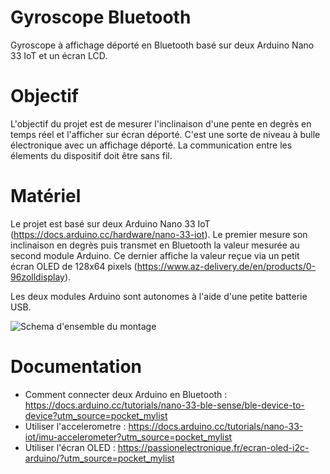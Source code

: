 # Gyroscope Bluetooth

Gyroscope à affichage déporté en Bluetooth basé sur deux Arduino Nano 33 IoT et un écran LCD.

# Objectif 

L'objectif du projet est de mesurer l'inclinaison d'une pente en degrès en temps réel et l'afficher sur écran déporté.
C'est une sorte de niveau à bulle électronique avec un affichage déporté.
La communication entre les élements du dispositif doit être sans fil.

# Matériel

Le projet est basé sur deux Arduino Nano 33 IoT (https://docs.arduino.cc/hardware/nano-33-iot).
Le premier mesure son inclinaison en degrès puis transmet en Bluetooth la valeur mesurée au second module Arduino. Ce dernier affiche la valeur reçue via un petit écran OLED de 128x64 pixels (https://www.az-delivery.de/en/products/0-96zolldisplay).

Les deux modules Arduino sont autonomes à l'aide d'une petite batterie USB.

![Schema d'ensemble du montage](https://framagit.org/pierrick/gyroscope-ble/-/raw/main/docs/schema/vue-densemble.png)

# Documentation

* Comment connecter deux Arduino en Bluetooth : https://docs.arduino.cc/tutorials/nano-33-ble-sense/ble-device-to-device?utm_source=pocket_mylist
* Utiliser l'accelerometre : https://docs.arduino.cc/tutorials/nano-33-iot/imu-accelerometer?utm_source=pocket_mylist
* Utiliser l'écran OLED : https://passionelectronique.fr/ecran-oled-i2c-arduino/?utm_source=pocket_mylist
